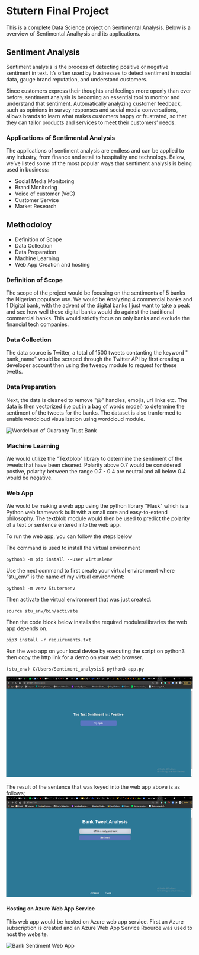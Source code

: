 # Stutern Final Project
This is a complete Data Science project on Sentimental Analysis. Below is a overview of Sentimental Analhysis and its applications.

## Sentiment Analysis
Sentiment analysis is the process of detecting positive or negative sentiment in text. It’s often used by businesses to detect sentiment in social data, gauge brand reputation, and understand customers.

Since customers express their thoughts and feelings more openly than ever before, sentiment analysis is becoming an essential tool to monitor and understand that sentiment. Automatically analyzing customer feedback, such as opinions in survey responses and social media conversations, allows brands to learn what makes customers happy or frustrated, so that they can tailor products and services to meet their customers’ needs.

### Applications of Sentimental Analysis 
The applications of sentiment analysis are endless and can be applied to any industry, from finance and retail to hospitality and technology. Below, we’ve listed some of the most popular ways that sentiment analysis is being used in business:

- Social Media Monitoring
- Brand Monitoring
- Voice of customer (VoC)
- Customer Service
- Market Research

## Methodoloy 

* Definition of Scope
* Data Collection 
* Data Preparation 
* Machine Learning
* Web App Creation and hosting 


### Definition of Scope
The scope of the project would be focusing on the sentiments of 5 banks the Nigerian populace use. We would be Analyzing 4 commercial banks and 1 Digital bank, with the advent of the digital banks I just want to take a peak and see how well these digital banks would do against the traditional commercial banks. This would strictly focus on only banks and exclude the financial tech companies. 

### Data Collection
The data source is Twitter, a total of 1500 tweets contanting the keyword " bank_name" would be scraped through the Twitter API by first creating a developer account then using the tweepy module to request for these twetts. 

### Data Preparation 
Next, the data is cleaned to remove "@" handles, emojis, url links etc. The data is then vectorized (i.e put in a bag of words model) to determine the sentiment of the tweets for the banks. The dataset is also tranformed to enable wordcloud visualization using wordcloud module.

![Wordcloud of Guaranty Trust Bank]('https://github.com/toyinolape/Sentiment_analysis/blob/master/img/review2.png')

### Machine Learning 
We would utilize the "Textblob" library to determine the sentiment of the tweets that have been cleaned. Polarity above 0.7 would be considered postive, polarity between the range 0.7 - 0.4 are neutral and all below 0.4 would be negative.



### Web App
We would be making a web app using the python library "Flask" which is a Python web framework built with a small core and easy-to-extend philosophy. The textblob module would then be used to predict the polarity of a text or sentence entered into the web app. 

To run the web app, you can follow the steps below 

The command is used to install the virtual environment
```
python3 -m pip install --user virtualenv

```
Use the next command to first create your virtual environment where “stu_env” is the name of my virtual environment:
```
python3 -m venv Stuternenv
```

Then activate the virtual environment that was just created.
```
source stu_env/bin/activate
```
Then the code block below installs the required modules/libraries the web app depends on.

```
pip3 install -r requirements.txt
```

Run the web app on your local device by executing the script on python3 then copy the http link for a demo on your web browser.

```
(stu_env) C/Users/Sentiment_analysis$ python3 app.py

```

![Web App](https://github.com/toyinolape/Sentiment_analysis/blob/master/img/senti1.PNG)

The result of the sentence that was keyed into the web app above is as follows;
![Result](https://github.com/toyinolape/Sentiment_analysis/blob/master/img/senti2.PNG)


#### Hosting on Azure Web App Service

This web app would be hosted on Azure web app service. First an Azure subscription is created and an Azure Web App Service Rsource was used to host the website. 

![Bank Sentiment Web App](https://sentimentanalysis1.azurewebsites.net/)
